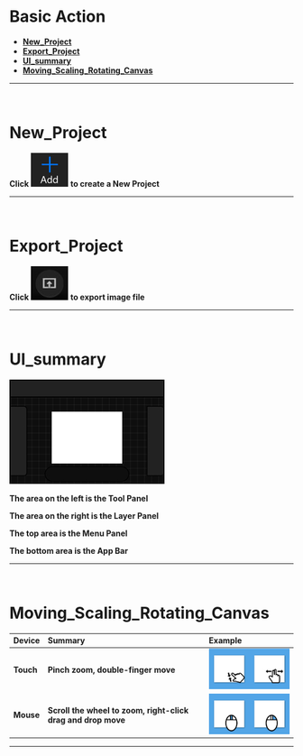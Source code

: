 # **Basic Action**
- [**New_Project**](#New_Project) 
- [**Export_Project**](#Export_Project)
- [**UI_summary**](#UI_summary) 
- [**Moving_Scaling_Rotating_Canvas**](#Moving_Scaling_Rotating_Canvas)


---
<br/>

# **New_Project**
**Click**
![Image](Images/BasicAction_NewProject.jpg)
**to create a New Project**


---
<br/>

# **Export_Project**
**Click**
![Image](Images/BasicAction_ExportProject.jpg)
**to export image file**


---
<br/>

# **UI_summary**
![Image](Images/BasicAction_UIOverview.jpg) 

**The area on the left is the Tool Panel**

**The area on the right is the Layer Panel**

**The top area is the Menu Panel**

**The bottom area is the App Bar**


---
<br/>

# **Moving_Scaling_Rotating_Canvas**
|**Device**|**Summary**|**Example**|
|:-|:-|:-|
|**Touch**|**Pinch zoom, double-finger move**|![Image](Images/BasicAction_Canvas_Touch.jpg)|
|**Mouse**|**Scroll the wheel to zoom, right-click drag and drop move**|![Image](Images/BasicAction_Canvas_Mouse.jpg)|


---